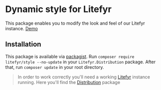 # Dynamic style for Litefyr

This package enables you to modify the look and feel of our Litefyr instance. [Demo](https://litefyr.io)

## Installation

This package is available via [packagist]. Run `composer require litefyr/style --no-update` in your
`Litefyr.Distribution` package. After that, run `composer update` in your root directory.

> In order to work correctly you'll need a working [Litefyr] instance running. Here you'll find the [Distribution] package

[litefyr]: https://litefyr.io
[distribution]: https://github.com/Litefyr/Distribution
[packagist]: https://packagist.org/packages/litefyr/style
